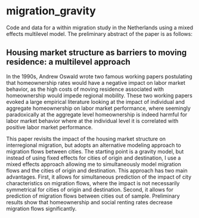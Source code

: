 # migration_gravity
Code and data for a within migration study in the Netherlands using a mixed effects multilevel model. 
The preliminary abstract of the paper is as follows:

## Housing market structure as barriers to moving residence: a multilevel approach

In the 1990s, Andrew Oswald wrote two famous working papers postulating that homeownership rates would have a negative impact on labor market behavior, as the high costs of moving residence associated with homeownership would impede regional mobility. These two working papers evoked a large empirical literature looking at the impact of individual and aggregate homeownership on labor market performance, where seemingly paradoxically at the aggregate level homeownership is indeed harmful for labor market behavior where at the individual level it is correlated with positive labor market performance.

This paper revisits the impact of the housing market structure on interregional migration, but adopts an alternative modeling approach to migration flows between cities. The starting point is a gravity model, but instead of using fixed effects for cities of origin and destination, I use a mixed effects approach allowing me to simultaneously model migration flows and the cities of origin and destination. This approach has two main advantages. First, it allows for simultaneous prediction of the impact of city characteristics on migration flows, where the impact is not necessarily symmetrical for cities of origin and destination. Second, it allows for prediction of migration flows between cities out of sample. Preliminary results show that homeownership and social renting rates decrease migration flows significantly.
